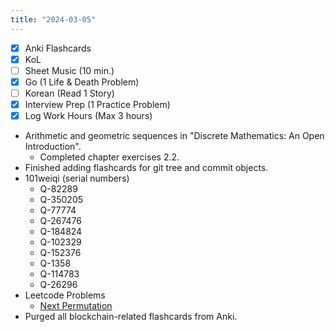 ```yaml
---
title: "2024-03-05"
---
```


- [x] Anki Flashcards
- [x] KoL
- [ ] Sheet Music (10 min.)
- [x] Go (1 Life & Death Problem)
- [ ] Korean (Read 1 Story)
- [x] Interview Prep (1 Practice Problem)
- [x] Log Work Hours (Max 3 hours)

* Arithmetic and geometric sequences in "Discrete Mathematics: An Open Introduction".
	* Completed chapter exercises 2.2.
* Finished adding flashcards for git tree and commit objects.
* 101weiqi (serial numbers)
	* Q-82289
	* Q-350205
	* Q-77774
	* Q-267476
	* Q-184824
	* Q-102329
	* Q-152376
	* Q-1358
	* Q-114783
	* Q-26296
* Leetcode Problems
	* [Next Permutation](https://leetcode.com/problems/next-permutation/)
* Purged all blockchain-related flashcards from Anki.